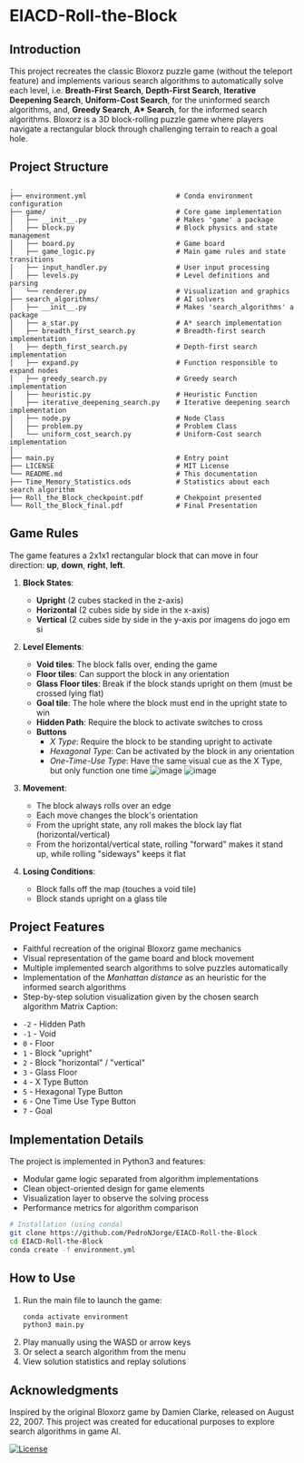 # EIACD-Roll-the-Block

## Introduction
This project recreates the classic Bloxorz puzzle game (without the teleport feature) and implements various search algorithms to automatically solve each level, i.e. **Breath-First Search**, **Depth-First Search**, **Iterative Deepening Search**, **Uniform-Cost Search**, for the uninformed search algorithms, and, **Greedy Search**, **A\* Search**, for the informed search algorithms. Bloxorz is a 3D block-rolling puzzle game where players navigate a rectangular block through challenging terrain to reach a goal hole.

## Project Structure

```
.
├── environment.yml                      # Conda environment configuration
├── game/                                # Core game implementation
│   ├── __init__.py                      # Makes 'game' a package
│   ├── block.py                         # Block physics and state management
│   ├── board.py                         # Game board
│   ├── game_logic.py                    # Main game rules and state transitions
│   ├── input_handler.py                 # User input processing
│   ├── levels.py                        # Level definitions and parsing
│   └── renderer.py                      # Visualization and graphics
├── search_algorithms/                   # AI solvers
│   ├── __init__.py                      # Makes 'search_algorithms' a package
│   ├── a_star.py                        # A* search implementation
│   ├── breadth_first_search.py          # Breadth-first search implementation
│   ├── depth_first_search.py            # Depth-first search implementation
│   ├── expand.py                        # Function responsible to expand nodes
│   ├── greedy_search.py                 # Greedy search implementation
│   ├── heuristic.py                     # Heuristic Function
│   ├── iterative_deepening_search.py    # Iterative deepening search implementation
│   ├── node.py                          # Node Class
│   ├── problem.py                       # Problem Class
│   └── uniform_cost_search.py           # Uniform-Cost search implementation
│
├── main.py                              # Entry point
├── LICENSE                              # MIT License
└── README.md                            # This documentation
├── Time_Memory_Statistics.ods           # Statistics about each search algorithm
├── Roll_the_Block_checkpoint.pdf        # Chekpoint presented
└── Roll_the_Block_final.pdf             # Final Presentation
```

## Game Rules
The game features a 2x1x1 rectangular block that can move in four direction: **up**, **down**, **right**, **left**.
1. **Block States**:
   - **Upright** (2 cubes stacked in the z-axis)
   - **Horizontal** (2 cubes side by side in the x-axis)
   - **Vertical** (2 cubes side by side in the y-axis
por imagens do jogo em si
2. **Level Elements**:
   - **Void tiles**: The block falls over, ending the game
   - **Floor tiles**: Can support the block in any orientation
   - **Glass Floor tiles**: Break if the block stands upright on them (must be crossed lying flat)
   - **Goal tile**: The hole where the block must end in the upright state to win
   - **Hidden Path**: Require the block to activate switches to cross
   - **Buttons**
     * *X Type*: Require the block to be standing upright to activate
     * *Hexagonal Type*: Can be activated by the block in any orientation
     * *One-Time-Use Type*: Have the same visual cue as the X Type, but only function one time
![image](https://github.com/user-attachments/assets/2c2040c4-8dcf-4b69-965d-695dae3c7dda)
![image](https://github.com/user-attachments/assets/39eb51fc-99ea-4076-9c15-862a4c037774)

3. **Movement**:
   - The block always rolls over an edge
   - Each move changes the block's orientation
   - From the upright state, any roll makes the block lay flat (horizontal/vertical)
   - From the horizontal/vertical state, rolling "forward" makes it stand up, while rolling "sideways" keeps it flat

4. **Losing Conditions**:
   - Block falls off the map (touches a void tile)
   - Block stands upright on a glass tile

## Project Features
- Faithful recreation of the original Bloxorz game mechanics
- Visual representation of the game board and block movement
- Multiple implemented search algorithms to solve puzzles automatically
- Implementation of the *Manhattan distance* as an heuristic for the informed search algorithms
- Step-by-step solution visualization given by the chosen search algorithm
Matrix Caption: </br>
* `-2` - Hidden Path
* `-1` - Void
* `0` - Floor
* `1` - Block "upright"
* `2` - Block "horizontal" / "vertical"
* `3` - Glass Floor
* `4` - X Type Button
* `5` - Hexagonal Type Button
* `6` - One Time Use Type Button
* `7` - Goal

## Implementation Details
The project is implemented in Python3 and features:
- Modular game logic separated from algorithm implementations
- Clean object-oriented design for game elements
- Visualization layer to observe the solving process
- Performance metrics for algorithm comparison

```bash
# Installation (using conda)
git clone https://github.com/PedroNJorge/EIACD-Roll-the-Block
cd EIACD-Roll-the-Block
conda create -f environment.yml
```

## How to Use
1. Run the main file to launch the game:
   ```bash
   conda activate environment
   python3 main.py
   ```
2. Play manually using the WASD or arrow keys
3. Or select a search algorithm from the menu
4. View solution statistics and replay solutions

## Acknowledgments
Inspired by the original Bloxorz game by Damien Clarke, released on August 22, 2007. This project was created for educational purposes to explore search algorithms in game AI.

[![License](https://img.shields.io/badge/license-MIT-blue.svg)](LICENSE)

